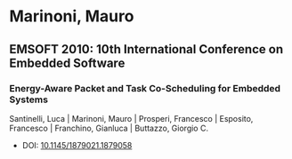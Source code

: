 # Marinoni, Mauro

## EMSOFT 2010: 10th International Conference on Embedded Software

### Energy-Aware Packet and Task Co-Scheduling for Embedded Systems
Santinelli, Luca | Marinoni, Mauro | Prosperi, Francesco | Esposito, Francesco | Franchino, Gianluca | Buttazzo, Giorgio C.
* DOI: [10.1145/1879021.1879058](https://doi.org/10.1145/1879021.1879058)

